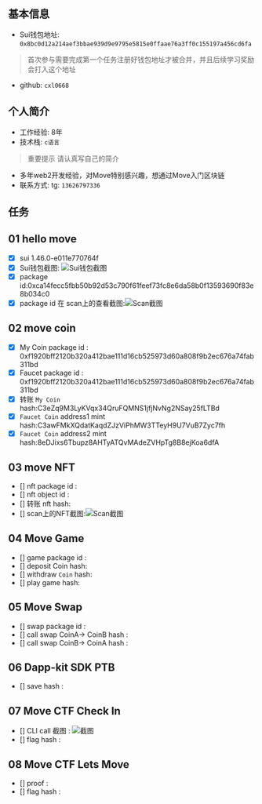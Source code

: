 ## 基本信息
- Sui钱包地址: `0x8bc0d12a214aef3bbae939d9e9795e5815e0ffaae76a3ff0c155197a456cd6fa`
> 首次参与需要完成第一个任务注册好钱包地址才被合并，并且后续学习奖励会打入这个地址
- github: `cxl0668`

## 个人简介
- 工作经验: 8年
- 技术栈: `c语言`
> 重要提示 请认真写自己的简介
- 多年web2开发经验，对Move特别感兴趣，想通过Move入门区块链
- 联系方式: tg: `13626797336` 

## 任务

##   01 hello move  
- [x] sui 1.46.0-e011e770764f
- [x] Sui钱包截图: ![Sui钱包截图](./images/cxl.png)
- [x] package id:0xca14fecc5fbb50b92d53c790f61feef73fc8e6da58b0f13593690f83e8b034c0
- [x] package id 在 scan上的查看截图:![Scan截图](./images/cxl_1.png)

##   02 move coin
- [x] My Coin package id : 0xf1920bff2120b320a412bae111d16cb525973d60a808f9b2ec676a74fab311bd
- [x] Faucet package id : 0xf1920bff2120b320a412bae111d16cb525973d60a808f9b2ec676a74fab311bd
- [x] 转账 `My Coin` hash:C3eZq9M3LyKVqx34QruFQMNS1jfjNvNg2NSay25fLTBd
- [x] `Faucet Coin` address1 mint hash:C3awFMkXQdatKaqdZJzViPhMW3TTeyH9U7VuB7Zyc7fh
- [x] `Faucet Coin` address2 mint hash:8eDJixs6Tbupz8AHTyATQvMAdeZVHpTg8B8ejKoa6dfA
##   03 move NFT
- [] nft package id :
- [] nft object id : 
- [] 转账 nft  hash:
- [] scan上的NFT截图:![Scan截图](./images/你的图片地址)

##   04 Move Game
- [] game package id :
- [] deposit Coin hash:
- [] withdraw `Coin` hash:
- [] play game hash:

##   05 Move Swap
- [] swap package id :
- [] call swap CoinA-> CoinB  hash :
- [] call swap CoinB-> CoinA  hash :

##   06 Dapp-kit SDK PTB
- [] save hash :

##   07 Move CTF Check In
- [] CLI call 截图 : ![截图](./images/你的图片地址)
- [] flag hash :

##   08 Move CTF Lets Move
- [] proof : 
- [] flag hash :
